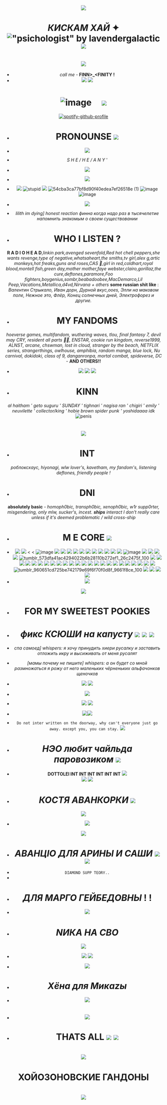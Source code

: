 <div align="center">  
  
  
# ![](https://64.media.tumblr.com/49832240dc434b1cf0de44090fa55009/b7819b87512a287e-50/s1280x1920/890423b0ad46cea5e7798e09e6a723a5e6860ac5.pnj)
# *КИСКАМ ХАЙ* ✦  !["psichologist" by lavendergalactic](https://files.catbox.moe/v8lzsd.gif) ![](https://64.media.tumblr.com/6bc0d30a188342a200824e1f4fb0a096/ec4e0e3064314d61-95/s75x75_c1/188099f20ab3d825c3862f7c5906fb6e409f355a.gifv)
# ![](https://64.media.tumblr.com/886b6f4623e78f3e25015b64dd82e889/397f7712f78dd980-a2/s1280x1920/c2571031d64b183e025c3a1695e1f5c2ee53d54b.pnj)
- *call me* -  **FINN>_<FINITY !** 
-  ![](https://64.media.tumblr.com/52d3b7e91b3af58d3cfa5ead417eee48/ced80b15706aa269-42/s250x400/7871e07bbebaf90ad5c0416c265742dacee2088f.gifv) ![](https://64.media.tumblr.com/f48d760e1a9f57eec987f6b878ccfc96/1925423831a33610-6c/s75x75_c1/d57771a61f134db3a85d9370c0906fd3074a4493.gifv)   
#  ![image](https://github.com/user-attachments/assets/0dc9f630-b7ed-4220-8b34-cc8a3039afb5)  ㅤ![](https://komarev.com/ghpvc/?username=inFinityguntothetemplexddd&style=for-the-badge&color=91bdeb&label=:3) 
[![spotify-github-profile](https://spotify-github-profile.kittinanx.com/api/view?uid=316lnypiwkemhvnq4warxp464fwm&cover_image=true&theme=natemoo-re&show_offline=false&background_color=121212&interchange=false&bar_color=ffffff&bar_color_cover=false)](https://github.com/kittinan/spotify-github-profile)                                                                                                                              
- # PRONOUNSE  ![](https://64.media.tumblr.com/9b4986897d09b591cf5819a9fa000855/b70054f22ba99afe-66/s75x75_c1/061e7bec393d59442ee5d3afb9303a8203190010.gifv)
- ![](https://64.media.tumblr.com/7a5d1c50b09be08a587345761c2be45a/8fa449870110a9e7-a3/s100x200/ff77ca99723ac344c94bdb23fed39160eec965bd.gifv) 
- *S H E / H E / A N Y*  '     
- ![](https://64.media.tumblr.com/abb10af1df427b2cc8a5914829b0a1c0/00fb8ddee1cc3f2b-a3/s75x75_c1/e83f2d16da79aab0280539d3a6cd135399c3b6f9.gifv)
- ![](https://64.media.tumblr.com/803987cfd4c4f065e7bcf9edabf6d189/17390c1c19cc6c29-76/s75x75_c1/a97a39f4328f8856db801c4e1a939511e15e0f98.gifv)
- ![](https://64.media.tumblr.com/26f69c621842612c8a907cfd1fd3be87/e018519d595eb0b7-8c/s75x75_c1/21661e5a0c041ad11e73d1c1ba22a383fd218851.gifv) ![stupid](https://github.com/user-attachments/assets/2958ef86-f30e-4a16-a284-9d5450d469b3) ![](https://64.media.tumblr.com/aa6df5045151b4c8314fcc2318cb5ed1/461cc38b10614ee7-62/s75x75_c1/b75646130aae60c29337ed512da92919aecb1c78.gifv) ![54cba3ca77bf8d90f40edea7ef26518e (1)](https://github.com/user-attachments/assets/dc49cf79-de7d-4982-adc7-eccf81610ead) ![image](https://github.com/user-attachments/assets/3af9797b-2018-407c-9bef-b65c26850e85) ![image](https://github.com/user-attachments/assets/90ed55e8-44a3-46ef-b3d3-4b93d703097d)
-  ![](https://64.media.tumblr.com/0d2f9a7eee84da53cfd393a90da72b14/473928ea48888009-5d/s250x400/b58a4626344f3608b7e61bd3e613b906fc9c0b62.pnj)
-  *lilith im dying] honest reaction финна когда надо раз в тысячелетие напомнить знакомым о своем существовании* 
  
- # WHO I LISTEN ? 
 **R A D I O H E A D**,*linkin park,avenged sevenfold,Red hot chell peppers,she wants revenge,type of negative,whatsaheart,the smiths,tv girl,alex g,artic monkeys,hot freaks,guns and roses,CAS 🤍,girl in red,coldhart,royal blood,montell fish,green day,mother mother,faye webster,clairo,gorillaz,the cure,deftones,paramore,Foo fighters,boygenius,sombr,beabadoobee,MacDemarco,Lil Peep,Vacations,Metallica,d4vd,Nirvana + others*
 **some russian shit like** : *Валентин Стрыкало, Иван дорн, Дурной вкус,ooes, Элли на маковом поле, Нежное это, Флëр, Конец солнечных дней, Электрофорез и другие.*
                                                               
- # MY FANDOMS 
 *hoeverse games, multifandom, wuthering waves, tlou, final fantasy 7, devil may CRY, resident all parts 🤍🤍, ENSTAR, cookie run kingdom, reverse1999, ALNST, arcane, chswman, lost in cloud, stranger by the beach, NETFLIX series, strangerthings, owlhouse, amphibia, random manga, blue lock, Nu carnival, dokidoki, class of 9, danganronpa, mortal combat, spideverse, DC* - **AND OTHERS!!**
- ![](https://64.media.tumblr.com/acdb64e755a066c2c0b2d5c5a324580d/5f9ed5b1378f8ada-45/s100x200/cda82deb8fe92fb538d4b99672c4c05991d0dc21.pnj) ![](https://64.media.tumblr.com/f04d2340b39aee1ecec6f9dd0d236cf4/87121c68522c0be2-b7/s100x200/f0f7884d7c0e69efad658bbbba8d128d036a23d1.gifv) ![](https://64.media.tumblr.com/7e3851edaf934bdf90c4e477bbf39c92/ff58a3af22f3bbb7-65/s100x200/b47f0f6bcee75a19770a2e78967b2a6964089d5d.pnj)
- # KINN
 *al haitham ' geto suguru ' SUNDAY ' tighnari ' nagisa ran ' chigiri ' emily ' neuvilette ' collector/king ' hobie brown spider punk ' yoshidaaaa  idk*
 ![penis](https://github.com/user-attachments/assets/95460ac7-f801-418a-88fd-3239455470ca)
# ![](https://64.media.tumblr.com/e389b5067f0944dfbd1d2ec7ab55bb38/2bfccfaf01ea3a48-76/s400x600/79e938ce782d6ae281b8f3ad60e2cec413695c2c.gifv)
-  # INT
 *роблоксхаус, hiyonagi, wlw lover's, kavetham, my fandom's, listening deftones, friendly people !*

<div align="center">                                                                           
  
 - # DNI 
   
  **absolutely basic** - *homoph0bic, transph0bic, xenoph0bic, w1r supp0rter, misgendering, only mlw, sucker's, incest.     **ships** interact I don't really care unless if it's deemed problematic / wild cross-ship*


 
- # M E CORE  ![](https://64.media.tumblr.com/c822707d39738cfa3fc9a45617ffb03c/62eb575343bf36a6-bc/s250x400/0a9c4492e9b4fa8d3f4152b07ef06dabd5a4cd16.gifv)
- ![](https://64.media.tumblr.com/0e722c87b69fbcffb172188d6431a4af/83a084a1127d896a-07/s1280x1920/d9662be9efec99ac57ac84909a99c793e44c1f36.pnj)
![](https://64.media.tumblr.com/8fcbe58cae41292d6664bda8011d6f16/c8cdcb5b50d5741f-b4/s100x200/9dce5aa59d2a4f7d136a934db32a84ae2c50b429.gifv)  < < ![image](https://github.com/user-attachments/assets/9b5da588-75a6-48db-96c4-2a7cf73c9a76) ![](https://64.media.tumblr.com/07b223242ecbcb73568985501fb04fe9/050b1064c6f1ba59-5b/s100x200/18c72d58f52554c7ff19cedc0002ba8a9c6bfda6.pnj)
 ![](https://64.media.tumblr.com/6c53355ccb7b507bbac998b13b55211c/3a2d604f6c5dca65-e5/s100x200/72486c051c5fdfeec0b4013a1ea850be90da72d1.gifv)
![](https://64.media.tumblr.com/8d4542677651c27eeb78d37d90baa3cd/a275af98f60f2295-3e/s250x400/8c76c475a551b5ab5b93f6e8173d0b530cbad0db.gifv) ![](https://64.media.tumblr.com/0fa4779c65798772d92035f4d65e436e/a275af98f60f2295-fd/s250x400/90ce6b29422177617cfeded7cbf1c91dd183a18e.gifv) ![](https://64.media.tumblr.com/658fc35774bd2aa182dee864099764bc/3d80be896f3a3b56-c7/s100x200/1082a9ef6fa8f76a592ca0b6dfc54c36561f0f68.gifv) ![](https://64.media.tumblr.com/fab79240cd089a68a9cd46c774d3ed21/b9eb31d949f80c35-f3/s100x200/5ac0e79208b6ba8f7f6a68cd275ba6b9ff641cc3.gifv) ![](https://64.media.tumblr.com/1cd3ff23fc7ea9e2968bb4942ffa195d/6afe40154504e848-6c/s100x200/e8be2eb039a72de9d7f4a952c17bcb690458bcc6.pnj) ![](https://64.media.tumblr.com/0c48e1aaad93174765d309d503a22478/ce0aac468e4f00d7-f1/s100x200/711862850948cec922804309f6b529e0ccd4789b.gifv)
![](https://64.media.tumblr.com/30b67a9beedd2f7f06cab3994bacc916/7b1a232135d766dc-e3/s100x200/2539ef03b7949fa69b6c83b888644857ab576382.pnj)
![](https://64.media.tumblr.com/fefb68b3e584878d213ef33207193dd2/d13331d3d6518875-70/s100x200/31dc1ae9546dba6b93411969a193c2695ec0c71a.pnj)
![](https://64.media.tumblr.com/3b1bb20e1b0974777a638f91ab988642/aa3450e73c80eefc-85/s100x200/1b87e7cb97f483cbb6b99b04fcae028b00489065.gifv) ![image](https://github.com/user-attachments/assets/39cd9fa8-642e-4047-9dc6-c651b6a9f5c2) 
  ![](https://64.media.tumblr.com/555771d47537881962e1086fa5f0cdce/3ed0a247c1f0a4cb-e0/s100x200/33aaefe5d8057d989667130602f9ae38877578b2.pnj) ![](https://64.media.tumblr.com/4f6482c28dcd655474c35016568c2614/eb944e06e4e7a5c5-16/s100x200/5502406862452be0616c905213916d2666bf1c5a.gifv) ![](https://64.media.tumblr.com/742b8e554e3f882a0b4fb1e2809cc990/a5fb0a01d05599b0-17/s100x200/e54c06a29b80f449ed7182798c6ebe9e5a8dda2c.pnj) ![](https://64.media.tumblr.com/241c3d2f5b350011938a4d0f785481f3/8262eaba3b7555e8-a1/s100x200/42d90a84e06477b8021b3ef8d1036046d04cd97f.pnj) ![tumblr_573dfa41ac4294022b6b28110b272ef1_26c2475f_100](https://github.com/user-attachments/assets/a3336b2b-296c-48bb-8f65-5647206dd2f7)  ![](https://64.media.tumblr.com/b5a876687463ce1a9996727af3e6ab3c/3ed0a247c1f0a4cb-f3/s100x200/efccbae1865167574242339b036b6626d7063f19.gifv) ![](https://64.media.tumblr.com/567010ced60bd43c0f3274f14af89b90/3ed0a247c1f0a4cb-b2/s100x200/284eb94f4caf385897fdd10e3c4a571dc95da7e7.gifv) ![](https://64.media.tumblr.com/69df3c4b9639302da72197faa756764f/aa3450e73c80eefc-db/s100x200/8afa230fefde29225bda4a76c61b412b459634a6.gifv) ![](https://64.media.tumblr.com/bd515a0b2fa05055882e015f616e605b/c8cdcb5b50d5741f-e0/s100x200/d1b8f1696b8b3f5f9c49cf422abcedfbca580f59.gifv) ![](https://64.media.tumblr.com/1d35d0a2564ffa25b9cef1d8574babab/c8cdcb5b50d5741f-6c/s100x200/5fc891f7c9beb4052342037e7355e1df33b15aa7.gifv) ![](https://64.media.tumblr.com/a6c908e5035ee985e335fc68ad7474a2/1c34860d32569062-f9/s250x400/f3cb7a10ec4727850faba57265f7891943f6c7d7.gifv)  ![](https://64.media.tumblr.com/5071f8f621d1437c4a02857b8f3170a7/d13331d3d6518875-58/s100x200/0a3840ea4b777f5162637278c14b583b171a5dbb.pnj)  ![](https://64.media.tumblr.com/31bb206ad426890eda9f14352e33ad7f/c456749ad3903c2a-13/s100x200/044e2764cf3720671551051e83927b6a02ab3e1f.gifv) ![](https://64.media.tumblr.com/142f3dd4df0bfc47c8a782ffedae93ac/c456749ad3903c2a-ca/s100x200/048f5a3e9454cee432ca5662cbfd98e90e3d3b3f.gifv) ![](https://64.media.tumblr.com/194a43368f2977fcc1394c084f601e0d/634478afc53407d6-68/s100x200/0e7d81bd8955398f60b37f55c30a20dd32d50989.pnj)   ![](https://64.media.tumblr.com/73e124a0a139f6e0a602bab2bc99dadb/2099072fe6df616a-90/s100x200/f06cdaed0db665dc32f6bb16ac897a477cc8a774.pnj) ![](https://64.media.tumblr.com/3e79fb48d7cf966f4627602d97cf35cb/546d3f0269288f98-fd/s100x200/8ea88d8848614c1ca942a7a213b2f4e003d39e22.pnj) ![](https://64.media.tumblr.com/02d46eff741f138ae324ec54543ece48/5773fcd89f301f24-27/s250x400/045ee54af60ff665977b1475537a1e8fcc8e6cbd.gifv) ![](https://64.media.tumblr.com/a45433e602baec7cab074adec9bf2080/2392e7c1f6f7c3e5-6e/s100x200/cb5805aa5613d25b83bf65eb821a49561642a4c8.pnj) ![](https://64.media.tumblr.com/100e301f265b9a7dff6cde2af5907800/c35b95fb69cd6ee2-c1/s100x200/49467ebbc48ff95c9e352b38f011b3aed76760be.jpg)  ![](https://64.media.tumblr.com/1d7839fde9ef43de744cc35d85c4a5dd/198b82be58eb73d2-9e/s100x200/21ecc1868a824146ef5765b6fa6bd13d25d78606.gifv) ![](https://64.media.tumblr.com/162b09f0be856c37840943e08357a3ca/b36bad1a2ec865d2-ec/s100x200/5b33ad1b172dafa4831b6d72db868722a381bf76.gifv) ![](https://64.media.tumblr.com/07e75aba2eacb94d5a9c36ccd18dbbf3/dd4d01d54cb125c4-2b/s100x200/342fea1af0e50c7afc3e310dc1a2b827819c30d1.pnj) ![](https://64.media.tumblr.com/b52d84bea0285b7b5352567336049243/dd4d01d54cb125c4-ff/s100x200/85849efadee2d3436511efd84546405d9e39530d.pnj) ![](https://64.media.tumblr.com/8180e4071fb98a4a04c5cfa899c51ad1/3545491f76aad539-a6/s100x200/c1c517c3ed66d35e3d7021a0f3c00387c63c55d6.gifv)  ![](https://64.media.tumblr.com/b8eb12d896fe33492cbcdd9d7250e61a/5639e40b7fa287be-9f/s250x400/ef1ffe90951f3799bf9c9fbedf2d112a53b998ac.pnj) ![](https://64.media.tumblr.com/6846d3d49f3a80664feca01b746d6a1a/e53b29276f3389f7-da/s250x400/521ff594d5b45b3c25ebbe0228bb7ba1d3081e79.gifv) ![](https://64.media.tumblr.com/24344fb333d48b2a29e7945248a8d779/da303b7e756d13c0-4f/s100x200/4c499fed2b20f66ba27b525a24fc8dda7a6c6dd5.gifv) ![](https://64.media.tumblr.com/ff84875d74cb2b18a7c52a4d90546e95/e53b29276f3389f7-3a/s250x400/86f2d44c79d7d1178897b0be5e188ebc3c7f2f52.gifv) ![tumblr_960651cd725be742179e69f6f70f0d8f_9661f8ce_100](https://github.com/user-attachments/assets/da334b74-e940-4213-9c9c-9a8365a7635e) ![](https://64.media.tumblr.com/11754dba208a0b89b8f4f10aa92f3304/430287f45c8133f7-5a/s100x200/eb649da05b5db825d224c96a6f00c0722bbf7e1d.gifv)   ![](https://64.media.tumblr.com/17e7f51e27c14f4360739a4113306e51/473928ea48888009-16/s100x200/4a5cf44a6826e8a31ad60bdfcd9598dac73eddeb.jpg) ![](https://64.media.tumblr.com/5d052969c336705a9e00712f79998d5b/70199db9eea296dd-33/s100x200/d855ac25757c74921917d51acfc5fe93ab33a508.pnj) 
  ![](https://64.media.tumblr.com/ea4eb26ce1c0ce638067f99efe9178c0/ccb6332a8fea02c1-54/s100x200/e1e0b96de486764a240c15c17c8c7acba56e1683.pnj)
- ![](https://64.media.tumblr.com/f05ac117c2fe14e29c2541cbc42de7f0/7888016433cd22c5-77/s640x960/577af0589fe65670a9114f66e26da8d9f4905ae9.gifv)

 ![](https://64.media.tumblr.com/5fa8bbb9c7be844eb4bddd15aec31ae8/025e09ed06cb7254-d7/s400x600/874ea42ba04d8242a2935f5622d398762850ce81.pnj)                                                    
 
 - # FOR MY SWEETEST POOKIES
 

- # *фикс КСЮШИ на капусту* ![](https://64.media.tumblr.com/c91561bef16f3ae1a90be300a16904e3/e00fb671dc1925c4-4c/s100x200/f926a5c2944550fcf86047d0698ab5e17f87398f.gifv) ![](https://64.media.tumblr.com/8ef74776c2e6b1f6590626ba21642566/b9bcd6f144c63428-f7/s100x200/aecfccc7702b08063d96a7d059f748dbadfffb7b.pnj)  ![](https://64.media.tumblr.com/ed9e0b63c09c31697b1eac13c92d218c/b9bcd6f144c63428-f0/s100x200/1a8eb4d85257e4cfaba03c4b186aa24b689f1e14.pnj)
- *спа самоед] whispers: я хочу принудить хиери русалку и заставить отложить икру и высиживать от меня русалят*
- *[мамы почему не пишите] whispers: а он будет со мной размножаться я рожу от него маленьких чёрненьких альфачонков щеночков*
- ![](https://64.media.tumblr.com/b1d74082fb4c1c08136a46ce3a915fda/35784feea8ad6d6c-9a/s640x960/79e6c31afe934511ee227f3dd626999a000b048b.pnj)
![](https://64.media.tumblr.com/b9c593e41b4cb104355a381caf4a934d/04250da736e1930d-ab/s640x960/74da84032c8830ce9ef500c0f5304c3f4a1a719d.gifv) 
-  ![](https://64.media.tumblr.com/bb13d3bff88611e17f04de99520ec404/3e83dfa3b8ae5f84-bb/s400x600/61ef58037d955d2a4dac11ef454edc749e33d033.pnj)
-  ![](https://64.media.tumblr.com/cc1a1a07e4f111d8d2176b44ed53a3fe/f207816314d41ee4-ea/s400x600/e723968afb54ee95025a342845a314489cec892d.jpg) ![](https://64.media.tumblr.com/51d1ba0093343962c345d350cb1ea1be/12e67ff32a969332-fc/s1280x1920/8dc33151da87ccb8a38cca8a5f837d8745c9ad8e.pnj)
-   ![](https://64.media.tumblr.com/b1b395fb470a4d02864d740ea4efe78c/c52d97ebe0e27f27-d3/s500x750/d1dcdb382dd310151442ba6a56ec14dcdc03ef30.pnj)![](https://64.media.tumblr.com/a584e380a29bcbc0d628bf9fbdf07aa3/c52d97ebe0e27f27-27/s500x750/13780316cf46b9f6b207242358b689fc9a7b0af8.pnj)
- ` Do not inter written on the doorway, why can't everyone just go away. except you, you can stay. `
![](https://64.media.tumblr.com/f0774050c4d772abcf114fafd5e86047/35784feea8ad6d6c-9d/s640x960/a0a19fb1e1d2a493f029743aa93effc92a634e7d.pnj)

- # *НЭО любит чайльда паровозиком*  ![](https://64.media.tumblr.com/3965659a9ae196fab06e02ee2ab00fa7/0eb6c0ca0f0e4b92-7c/s75x75_c1/a05e640e81884defe1cf9b480dc33c1307496e83.gifv)
- **DOTTOLEI INT INT INT INT INT INT**
![](https://64.media.tumblr.com/f6a13d4884611aa2e4d13f274eb97ca2/caf96ee0a141d618-51/s1280x1920/fefbd7b2ed0d713cf3db3ec3d0ed246a95e2396c.pnj)   
 ![](https://64.media.tumblr.com/e4e5bbb3342ae8c98fc27a657476433e/0d148052dd40b737-a7/s1280x1920/eb1076b9dc10bcac04cd23bdbaff230c4b1aa6b4.pnj)  ![](https://64.media.tumblr.com/575ff8913c69c1b4aa37456ff80a068f/caf96ee0a141d618-16/s1280x1920/279748edcff9abee144bf68b3cf4949762886665.pnj) 

- # *КОСТЯ АВАНКОРКИ* ![](https://64.media.tumblr.com/8f131e7076b94d48e8854a7443b4996d/5826926a3a081544-20/s75x75_c1/5df7143554e707e06c3bbbba3d92aede17e55d3a.gifv)
![](https://64.media.tumblr.com/1f86cd65e27f7c08e25e43fe46f6b222/1a4488c191311bd6-2a/s1280x1920/65bc6cb1aa394b37b76ad76b505e62049513efcb.pnj)

- ![](https://64.media.tumblr.com/de639b8fb3ae2676e137741cc709f03c/17027e5e4f4ad458-3c/s400x600/c14a1bae8f23e952f7e6b57b65276d24bd44fa74.pnj)

![](https://64.media.tumblr.com/d7bfa88577d8a7480b40e0ed435d364f/385d9e6bdabc9a73-64/s1280x1920/229c58e9beb2d3e3b2b94578dc2e6f16bfa0e6e8.pnj)
 
- # *АВАНЦIО ДЛЯ АРИНЫ И САШИ* ![](https://64.media.tumblr.com/5392c826e46fb4c30467e099aed3d95b/bf70ded9225faad7-bd/s75x75_c1/bedf0467604682f47f1fcf137f2f61b0742e36d6.gifv)   ![](https://64.media.tumblr.com/a1b8448cfb08d672029e2e858919021b/d66de075ce1218fe-64/s2048x3072/a8f00ce20b676bbcc6ddac41bb402836ed60ab2f.pnj)
- ` DIAMOND SUPP TEORY.. `
- 
- # *ДЛЯ МАРГО ГЕЙБЕДОВНЫ* ! ! 
-  ![](https://64.media.tumblr.com/d28c6a0f9d75de78e29d8ebf3702a233/3ac04bf7703eb82d-11/s1280x1920/6b5204d2d720539cea2c9394ad8aa7f98b65fdf5.pnj)
-  # *NИКА НА СВО*
 ![](https://64.media.tumblr.com/89fed7afddd407dae2dc355c0dead463/ab97f3b6e11b09bd-f6/s1280x1920/4f40ed606132435351635afea4bd83a263db5ec5.pnj)
-  ![](https://64.media.tumblr.com/cf6754b4a110bfa80acd0949cc0d1f90/42ad9870bfe5f055-ae/s400x600/a2d10e550648a5adda6257feb842009f697014c8.gifv)
 ![](https://64.media.tumblr.com/89fed7afddd407dae2dc355c0dead463/ab97f3b6e11b09bd-f6/s1280x1920/4f40ed606132435351635afea4bd83a263db5ec5.pnj) 
-   ![](https://64.media.tumblr.com/3d326686714dbba6f6e4f99727e99431/ac60f0fb608318f4-73/s2048x3072/1b3c1c539c42c8c485ca66295a619f58a857a6d1.jpg)

- # *Хëна для Микаzы*
- ![](https://64.media.tumblr.com/7262a1a2dbe765e704e5ff4d2001343f/a7de47c4236e2955-8c/s1280x1920/5e8470d3838975f841563a91dd704bb28dc9fcaa.pnj)

- # ![](https://64.media.tumblr.com/aba4ad33b8c5bed19c705a696e4bb50a/b2f6621330b9688b-47/s250x400/11a33049134edc8a79b853a9e9f55c94dc09d214.gifv)


- # THATS ALL ![](https://64.media.tumblr.com/ba0e32669f96ddc2fd8c72fc30251eda/ce6e3d46a9820ef3-8a/s250x400/2e3db6aef6d6e048fe27daf1789a64e8e1444564.pnj) ![](https://64.media.tumblr.com/65b6b63b4d2a85d70e0efe6b1686b5b4/9f08db4a6bc68ebd-b0/s1280x1920/4fc8c62ab8d2f86fbff1dfd544d26ce767296138.pnj)
# ![](https://64.media.tumblr.com/e0db40bbad678f4ed81baec692126930/60e59f40179d3091-b2/s2048x3072/365ba73788b016a4705bcbe0d63c2179fae5a65c.pnj)
# ХОЙОЗОНОВСКИЕ ГАНДОНЫ
# ![](https://64.media.tumblr.com/0d5b0b93c03b493074066aece6bb9545/397f7712f78dd980-38/s1280x1920/6b49a711e3301d88a80da0dc9bb2577bb00ae834.pnj)
